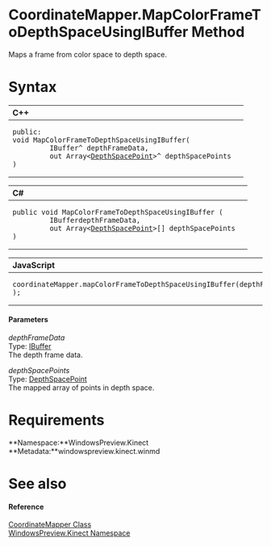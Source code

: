 CoordinateMapper.MapColorFrameToDepthSpaceUsingIBuffer Method  
=============================================================  

Maps a frame from color space to depth space. <span id="syntaxSection"></span>

Syntax  
======  

<table>
<colgroup>
<col width="100%" />
</colgroup>
<thead>
<tr class="header">
<th align="left">C++</th>
</tr>
</thead>
<tbody>
<tr class="odd">
<td align="left"><pre><code>public:  
void MapColorFrameToDepthSpaceUsingIBuffer(  
         IBuffer^ depthFrameData,  
         out Array&lt;<a href="../../DepthSpacePoint_Structure.md">DepthSpacePoint</a>&gt;^ depthSpacePoints  
)</code></pre></td>
</tr>
</tbody>
</table>

<table>
<colgroup>
<col width="100%" />
</colgroup>
<thead>
<tr class="header">
<th align="left">C#</th>
</tr>
</thead>
<tbody>
<tr class="odd">
<td align="left"><pre><code>public void MapColorFrameToDepthSpaceUsingIBuffer (  
         IBufferdepthFrameData,  
         out Array&lt;<a href="../../DepthSpacePoint_Structure.md">DepthSpacePoint</a>&gt;[] depthSpacePoints  
)</code></pre></td>
</tr>
</tbody>
</table>

<table>
<colgroup>
<col width="100%" />
</colgroup>
<thead>
<tr class="header">
<th align="left">JavaScript</th>
</tr>
</thead>
<tbody>
<tr class="odd">
<td align="left"><pre><code>coordinateMapper.mapColorFrameToDepthSpaceUsingIBuffer(depthFrameData, );</code></pre></td>
</tr>
</tbody>
</table>

<span id="ID4EG"></span>
#### Parameters  

*depthFrameData*    
Type: [IBuffer](http://msdn.microsoft.com/en-us/library/windows.storage.streams.ibuffer.aspx)  
The depth frame data.  

*depthSpacePoints*    
Type: [DepthSpacePoint](../../DepthSpacePoint_Structure.md)  
The mapped array of points in depth space.  

<span id="requirements"></span>

Requirements  
============  

**Namespace:**WindowsPreview.Kinect  
**Metadata:**windowspreview.kinect.winmd  

<span id="ID4ECB"></span>

See also  
========  

<span id="ID4EEB"></span>
#### Reference  

[CoordinateMapper Class](../../CoordinateMapper_Class.md)  
 [WindowsPreview.Kinect Namespace](../../../Kinect.md)  



<!--Please do not edit the data in the comment block below.-->
<!--
TOCTitle : MapColorFrameToDepthSpaceUsingIBuffer Method
RLTitle : CoordinateMapper.MapColorFrameToDepthSpaceUsingIBuffer Method
KeywordK : MapColorFrameToDepthSpaceUsingIBuffer method
KeywordK : CoordinateMapper.MapColorFrameToDepthSpaceUsingIBuffer method
KeywordF : WindowsPreview.Kinect.CoordinateMapper.MapColorFrameToDepthSpaceUsingIBuffer
KeywordF : CoordinateMapper.MapColorFrameToDepthSpaceUsingIBuffer
KeywordF : MapColorFrameToDepthSpaceUsingIBuffer
KeywordF : WindowsPreview.Kinect.CoordinateMapper.MapColorFrameToDepthSpaceUsingIBuffer(Windows.Storage.Streams.IBuffer,WindowsPreview.Kinect.DepthSpacePoint[]@)
KeywordA : M:WindowsPreview.Kinect.CoordinateMapper.MapColorFrameToDepthSpaceUsingIBuffer(Windows.Storage.Streams.IBuffer,WindowsPreview.Kinect.DepthSpacePoint[]@)
AssetID : M:WindowsPreview.Kinect.CoordinateMapper.MapColorFrameToDepthSpaceUsingIBuffer(Windows.Storage.Streams.IBuffer,WindowsPreview.Kinect.DepthSpacePoint[]@)
Locale : en-us
CommunityContent : 1
APIType : Managed
APILocation : windowspreview.kinect.winmd
APIName : WindowsPreview.Kinect.CoordinateMapper.MapColorFrameToDepthSpaceUsingIBuffer
TargetOS : Windows
TopicType : kbSyntax
DevLang : VB
DevLang : CSharp
DevLang : JavaScript
DevLang : C++
DocSet : K4Wv2
ProjType : K4Wv2Proj
Technology : Kinect for Windows
Product : Kinect for Windows SDK v2
productversion : 20
-->
